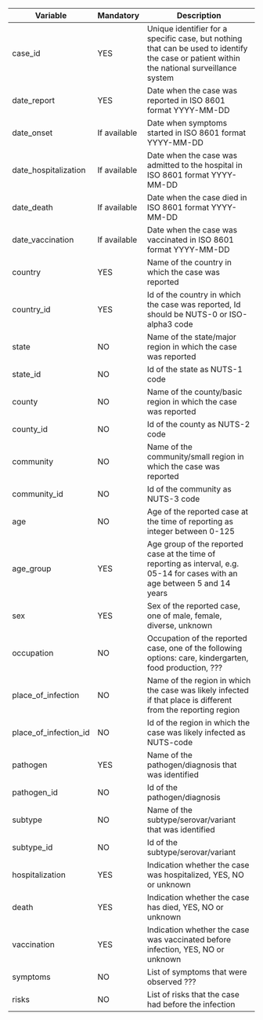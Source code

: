 | Variable               | Mandatory | Description|
|------------------------|-----------|------------|
| case_id	             | YES | Unique identifier for a specific case, but nothing that can be used to identify the case or patient within the national surveillance system |
| date_report	           | YES | Date when the case was reported in ISO 8601 format YYYY-MM-DD |
| date_onset	           | If available | Date when symptoms started in ISO 8601 format YYYY-MM-DD|
| date_hospitalization	 | If available | Date when the case was admitted to the hospital in ISO 8601 format YYYY-MM-DD|
| date_death	           | If available |  Date when the case died in ISO 8601 format YYYY-MM-DD|
| date_vaccination	     |If available | Date when the case was vaccinated in ISO 8601 format YYYY-MM-DD|
| country	               |YES|Name of the country in which the case was reported|
| country_id	           |YES|Id of the country in which the case was reported, Id should be NUTS-0 or ISO-alpha3 code|
| state	                 | NO | Name of the state/major region in which the case was reported|
| state_id	             |NO | Id of the state as NUTS-1 code|
| county	               | NO | Name of the county/basic region in which the case was reported|
| county_id	             | NO | Id of the county as NUTS-2 code|
| community              | NO | Name of the community/small region in which the case was reported|
| community_id           | NO | Id of the community as NUTS-3 code|
| age	                   | NO | Age of the reported case at the time of reporting as integer between 0-125|
| age_group	             | YES | Age group of the reported case at the time of reporting as interval, e.g. 05-14 for cases with an age between 5 and 14 years|
| sex	                   | YES | Sex of the reported case, one of male, female, diverse, unknown|
| occupation	           | NO | Occupation of the reported case, one of the following options: care, kindergarten, food production, ???|
| place_of_infection	   | NO | Name of the region in which the case was likely infected if that place is different from the reporting region|
| place_of_infection_id	 | NO | Id of the region in which the case was likely infected as NUTS-code|
| pathogen	             | YES |  Name of the pathogen/diagnosis that was identified |
| pathogen_id	           | NO | Id of the pathogen/diagnosis |
| subtype	               | NO | Name of the subtype/serovar/variant that was identified|
| subtype_id	           | NO | Id of the subtype/serovar/variant |
| hospitalization	       | YES | Indication whether the case was hospitalized, YES, NO or unknown |
| death                  | YES | Indication whether the case has died, YES, NO or unknown|
| vaccination	           | YES | Indication whether the case was vaccinated before infection, YES, NO or unknown|
| symptoms	             | NO | List of symptoms that were observed ???|
| risks                  | NO | List of risks that the case had before the infection |
